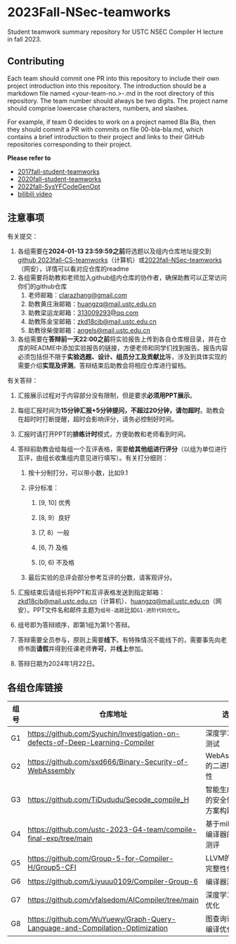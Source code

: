 # 2023Fall-NSec-teamworks
Student teamwork summary repository for USTC NSEC Compiler H lecture in fall 2023.

## Contributing
Each team should commit one PR into this repository to include their own project introduction into this repository. The introduction should be a markdown file named <your-team-no.>-<your-proj-name>.md in the root directory of this repository. The team number should always be two digits. The project name should comprise lowercase characters, numbers, and slashes.

For example, if team 0 decides to work on a project named Bla Bla, then they should commit a PR with commits on file 00-bla-bla.md, which contains a brief introduction to their project and links to their GitHub repositories corresponding to their project.

**Please refer to**
- [2017fall-student-teamworks](https://github.com/ustc-compiler/2017fall-student-teamworks)
- [2020fall-student-teamworks](https://gitee.com/s4plus/llvm-ustc-proj/blob/master/log/202012.md)
- [2022fall-SysYFCodeGenOpt](https://cscourse.ustc.edu.cn/vdir/Gitlab/seijiang/codegenopt-lab)
- [bilibili video](https://space.bilibili.com/273391839/channel/series)

## 注意事项

有关提交：

1. 各组需要在**2024-01-13 23:59:59之前**将选题以及组内仓库地址提交到[github 2023fall-CS-teamworks](https://github.com/ustc-compiler/2023fall-CS-teamworks)（计算机）或[2023fall-NSec-teamworks](https://github.com/ustc-compiler/2023fall-NSec-teamworks)（网安），详情可以看对应仓库的readme
2. 各组需要将助教和老师加入github组内仓库的协作者，确保助教可以正常访问你们的github仓库
   1. 老师邮箱：clarazhang@gmail.com
   2. 助教黄庄湫邮箱：huangzq@mail.ustc.edu.cn
   3. 助教梁运龙邮箱：313009293@qq.com
   4. 助教陈金宝邮箱：zkd18cjb@mail.ustc.edu.cn
   5. 助教徐柴俊邮箱：angels@mail.ustc.edu.cn
3. 各组需要在**答辩前一天22:00之前**将实验报告上传到各自仓库根目录，并在仓库的README中添加实验报告的链接，方便老师和同学们找到报告。报告内容必须包括但不限于**实验选题、设计、组员分工及贡献比**等，涉及到具体实现的需要介绍**实现及评测**。答辩结束后助教会将相应仓库进行留档。

有关答辩：

1. 汇报展示过程对于内容部分没有限制，但是要求**必须用PPT展示**。

2. 每组汇报时间为**15分钟汇报+5分钟提问，不超过20分钟，请勿超时**。助教会在超时时打断提醒，超时会影响评分，请务必控制好时间。

3. 汇报时请打开PPT的**排练计时**模式，方便助教和老师看到时间。

4. 答辩前助教会给每组一个互评表格，需要**给其他组进行评分**（以组为单位进行互评，由组长收集组内意见进行填写）。有关打分细则：
	1. 按十分制打分，可以带小数，比如9.1
   
	2. 评分标准：
   
		1. [9, 10] 优秀
   
		2. [8, 9）良好
   
		3. [7, 8）一般
   
		4. [6, 7)  及格
   
		5. [0, 6)  不及格
   
	3. 最后实验的总评会部分参考互评的分数，请客观评分。
	
5. 汇报结束后请组长将PPT和互评表格发送到指定邮箱：zkd18cjb@mail.ustc.edu.cn（计算机）、huangzq@mail.ustc.edu.cn（网安）。PPT文件名和邮件主题为`组号-选题`比如`G1-进阶代码优化`。

6. 组号即为答辩顺序，即第1组为第1个答辩。

7. 答辩需要全员参与，原则上需要**线下**。有特殊情况不能线下的，需要事先向老师书面**请假**并得到任课老师**许可**，并**线上**参加。

8. 答辩日期为2024年1月22日。

## 各组仓库链接

| 组号 | 仓库地址                                                      | 选题                             | 汇报                 |
| ---- | ------------------------------------------------------------ | -------------------------------- | -------------------- |
| G1   | https://github.com/Syuchin/Investigation-on-defects-of-Deep-Learning-Compiler | 深度学习缺陷测试 | [ppt](./ppt/G1.pptx) |
| G2   | https://github.com/sxd666/Binary-Security-of-WebAssembly     | WebAssembly的二进制安全性         | [ppt](./ppt/G2.pptx) |
| G3   | https://github.com/TiDududu/Secode_compile_H                 | 智能生成代码的安全性检测方案构建    | [ppt](./ppt/G3.pptx) |
| G4   | https://github.com/ustc-2023-G4-team/compile-final-exp/tree/main | 基于milr的DL编译器的相关测评   | [ppt](./ppt/G4.pptx) |
| G5   | https://github.com/Group-5-for-Compiler-H/Group5-CFI         | LLVM的控制流完整性保护             | [ppt](./ppt/G5.pptx) |
| G6   | https://github.com/Liyuuu0109/Compiler-Group-6               | 编译器测试                        | [ppt](./ppt/G6.pptx) |
| G7   | https://github.com/vfalsedom/AICompiler/tree/main            | 深度学习编译优化                  | [ppt](./ppt/G7.pptx) |
| G8   | https://github.com/WuYuewy/Graph-Query-Language-and-Compilation-Optimization | 图查询语言与编译优化             | [ppt](./ppt/G8.pptx) |
